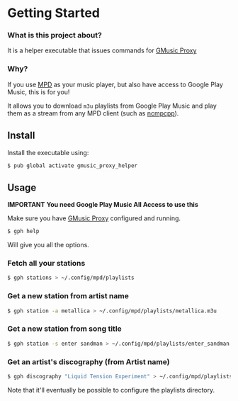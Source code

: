 # Getting Started

### What is this project about?
It is a helper executable that issues commands for [GMusic Proxy](http://gmusicproxy.net/#command-line)

### Why?
If you use [MPD](http://www.musicpd.org/) as your music player, but also have access to Google Play Music, 
this is for you!

It allows you to download `m3u` playlists from Google Play Music and play them as a stream from any MPD 
client (such as [ncmpcpp](http://rybczak.net/ncmpcpp/)).

## Install
Install the executable using:

```bash
$ pub global activate gmusic_proxy_helper
```


## Usage
**IMPORTANT** **You need Google Play Music All Access to use this**

Make sure you have [GMusic Proxy](http://gmusicproxy.net/) configured and running.

```bash
$ gph help
```

Will give you all the options.

### Fetch all your stations
```bash
$ gph stations > ~/.config/mpd/playlists
```

### Get a new station from artist name
```bash
$ gph station -a metallica > ~/.config/mpd/playlists/metallica.m3u
```

### Get a new station from song title
```bash
$ gph station -s enter sandman > ~/.config/mpd/playlists/enter_sandman.m3u
```

### Get an artist's discography (from Artist name)
```bash
$ gph discography "Liquid Tension Experiment" > ~/.config/mpd/playlists
```

Note that it'll eventually be possible to configure the playlists directory.
